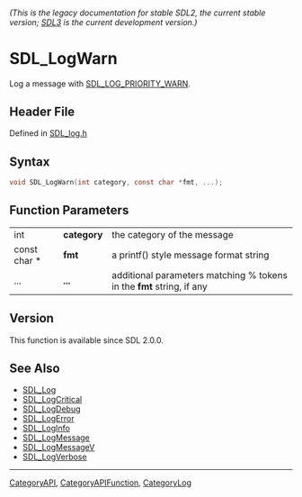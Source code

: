###### (This is the legacy documentation for stable SDL2, the current stable version; [SDL3](https://wiki.libsdl.org/SDL3/) is the current development version.)
# SDL_LogWarn

Log a message with [SDL_LOG_PRIORITY_WARN](SDL_LOG_PRIORITY_WARN).

## Header File

Defined in [SDL_log.h](https://github.com/libsdl-org/SDL/blob/SDL2/include/SDL_log.h)

## Syntax

```c
void SDL_LogWarn(int category, const char *fmt, ...);
```

## Function Parameters

|              |              |                                                                       |
| ------------ | ------------ | --------------------------------------------------------------------- |
| int          | **category** | the category of the message                                           |
| const char * | **fmt**      | a printf() style message format string                                |
| ...          | **...**      | additional parameters matching % tokens in the **fmt** string, if any |

## Version

This function is available since SDL 2.0.0.

## See Also

- [SDL_Log](SDL_Log)
- [SDL_LogCritical](SDL_LogCritical)
- [SDL_LogDebug](SDL_LogDebug)
- [SDL_LogError](SDL_LogError)
- [SDL_LogInfo](SDL_LogInfo)
- [SDL_LogMessage](SDL_LogMessage)
- [SDL_LogMessageV](SDL_LogMessageV)
- [SDL_LogVerbose](SDL_LogVerbose)

----
[CategoryAPI](CategoryAPI), [CategoryAPIFunction](CategoryAPIFunction), [CategoryLog](CategoryLog)

